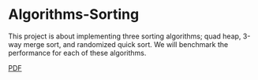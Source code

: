 # Algorithms-Sorting
This project is about implementing three sorting algorithms; quad heap, 3-way merge sort, and randomized quick sort. We will benchmark the performance for each of these algorithms. 

[PDF](CS361_Programming_Project_Report)